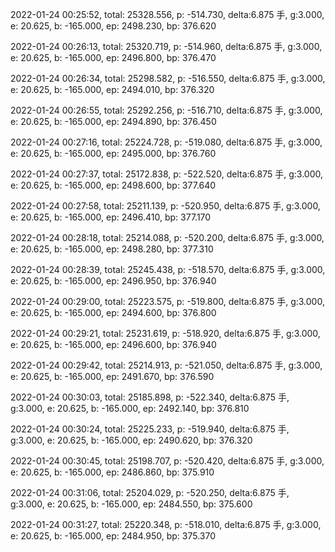 2022-01-24 00:25:52, total: 25328.556, p: -514.730, delta:6.875 手, g:3.000, e: 20.625, b: -165.000, ep: 2498.230, bp: 376.620

2022-01-24 00:26:13, total: 25320.719, p: -514.960, delta:6.875 手, g:3.000, e: 20.625, b: -165.000, ep: 2496.800, bp: 376.470

2022-01-24 00:26:34, total: 25298.582, p: -516.550, delta:6.875 手, g:3.000, e: 20.625, b: -165.000, ep: 2494.010, bp: 376.320

2022-01-24 00:26:55, total: 25292.256, p: -516.710, delta:6.875 手, g:3.000, e: 20.625, b: -165.000, ep: 2494.890, bp: 376.450

2022-01-24 00:27:16, total: 25224.728, p: -519.080, delta:6.875 手, g:3.000, e: 20.625, b: -165.000, ep: 2495.000, bp: 376.760

2022-01-24 00:27:37, total: 25172.838, p: -522.520, delta:6.875 手, g:3.000, e: 20.625, b: -165.000, ep: 2498.600, bp: 377.640

2022-01-24 00:27:58, total: 25211.139, p: -520.950, delta:6.875 手, g:3.000, e: 20.625, b: -165.000, ep: 2496.410, bp: 377.170

2022-01-24 00:28:18, total: 25214.088, p: -520.200, delta:6.875 手, g:3.000, e: 20.625, b: -165.000, ep: 2498.280, bp: 377.310

2022-01-24 00:28:39, total: 25245.438, p: -518.570, delta:6.875 手, g:3.000, e: 20.625, b: -165.000, ep: 2496.950, bp: 376.940

2022-01-24 00:29:00, total: 25223.575, p: -519.800, delta:6.875 手, g:3.000, e: 20.625, b: -165.000, ep: 2494.600, bp: 376.800

2022-01-24 00:29:21, total: 25231.619, p: -518.920, delta:6.875 手, g:3.000, e: 20.625, b: -165.000, ep: 2496.600, bp: 376.940

2022-01-24 00:29:42, total: 25214.913, p: -521.050, delta:6.875 手, g:3.000, e: 20.625, b: -165.000, ep: 2491.670, bp: 376.590

2022-01-24 00:30:03, total: 25185.898, p: -522.340, delta:6.875 手, g:3.000, e: 20.625, b: -165.000, ep: 2492.140, bp: 376.810

2022-01-24 00:30:24, total: 25225.233, p: -519.940, delta:6.875 手, g:3.000, e: 20.625, b: -165.000, ep: 2490.620, bp: 376.320

2022-01-24 00:30:45, total: 25198.707, p: -520.420, delta:6.875 手, g:3.000, e: 20.625, b: -165.000, ep: 2486.860, bp: 375.910

2022-01-24 00:31:06, total: 25204.029, p: -520.250, delta:6.875 手, g:3.000, e: 20.625, b: -165.000, ep: 2484.550, bp: 375.600

2022-01-24 00:31:27, total: 25220.348, p: -518.010, delta:6.875 手, g:3.000, e: 20.625, b: -165.000, ep: 2484.950, bp: 375.370